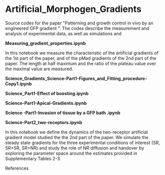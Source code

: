 # Artificial_Morphogen_Gradients

Source codes for the paper "Patterning and growth control in vivo by an engineered GFP gradient ". 
The codes describe the measurement and analysis of experimental data, as well as simulations and 

**Measuring_gradient_properties.ipynb**

In this notebook we measure the characteristic of the artificial gradients of the 1st part of the paper, and of the pMad gradients of the 2nd part of the paper.
The length at half maximum and the ratio of the plateau value over the maximal value are measured. 

**Science_Gradients_Science-Part1-Figures_and_Fitting_procedure-Copy1.ipynb**

**Science_Part1-Effect of boosting.ipynb**

**Science-Part1-Apical-Gradients.ipynb**

**Science -Part1-Invasion of tissue by a GFP bath .ipynb**

**Science-Part2_two-receptors.ipynb**

In this notebook we define the dynamics of the two-receptor artificial gradient model studied the the 2nd part of the paper. We simulate the steady state gradients for the three experimental conditions of interest (SR, SR+SR, SR+NR) and study the role of NR diffusion and handover by exploring the parameter space around the estimates provided in Supplementary Tables 2-3.


References

